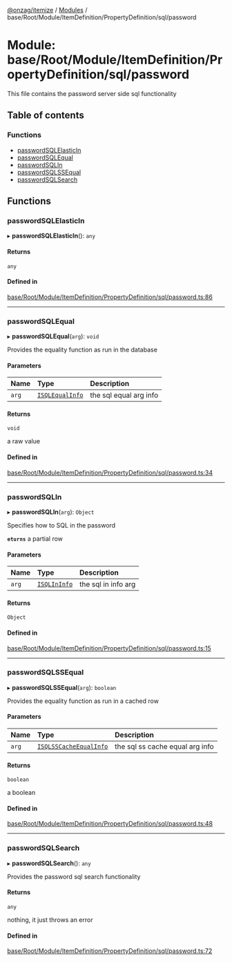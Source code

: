 [@onzag/itemize](../README.md) / [Modules](../modules.md) / base/Root/Module/ItemDefinition/PropertyDefinition/sql/password

# Module: base/Root/Module/ItemDefinition/PropertyDefinition/sql/password

This file contains the password server side sql functionality

## Table of contents

### Functions

- [passwordSQLElasticIn](base_Root_Module_ItemDefinition_PropertyDefinition_sql_password.md#passwordsqlelasticin)
- [passwordSQLEqual](base_Root_Module_ItemDefinition_PropertyDefinition_sql_password.md#passwordsqlequal)
- [passwordSQLIn](base_Root_Module_ItemDefinition_PropertyDefinition_sql_password.md#passwordsqlin)
- [passwordSQLSSEqual](base_Root_Module_ItemDefinition_PropertyDefinition_sql_password.md#passwordsqlssequal)
- [passwordSQLSearch](base_Root_Module_ItemDefinition_PropertyDefinition_sql_password.md#passwordsqlsearch)

## Functions

### passwordSQLElasticIn

▸ **passwordSQLElasticIn**(): `any`

#### Returns

`any`

#### Defined in

[base/Root/Module/ItemDefinition/PropertyDefinition/sql/password.ts:86](https://github.com/onzag/itemize/blob/f2db74a5/base/Root/Module/ItemDefinition/PropertyDefinition/sql/password.ts#L86)

___

### passwordSQLEqual

▸ **passwordSQLEqual**(`arg`): `void`

Provides the equality function as run in the database

#### Parameters

| Name | Type | Description |
| :------ | :------ | :------ |
| `arg` | [`ISQLEqualInfo`](../interfaces/base_Root_Module_ItemDefinition_PropertyDefinition_types.ISQLEqualInfo.md) | the sql equal arg info |

#### Returns

`void`

a raw value

#### Defined in

[base/Root/Module/ItemDefinition/PropertyDefinition/sql/password.ts:34](https://github.com/onzag/itemize/blob/f2db74a5/base/Root/Module/ItemDefinition/PropertyDefinition/sql/password.ts#L34)

___

### passwordSQLIn

▸ **passwordSQLIn**(`arg`): `Object`

Specifies how to SQL in the password

**`eturns`** a partial row

#### Parameters

| Name | Type | Description |
| :------ | :------ | :------ |
| `arg` | [`ISQLInInfo`](../interfaces/base_Root_Module_ItemDefinition_PropertyDefinition_types.ISQLInInfo.md) | the sql in info arg |

#### Returns

`Object`

#### Defined in

[base/Root/Module/ItemDefinition/PropertyDefinition/sql/password.ts:15](https://github.com/onzag/itemize/blob/f2db74a5/base/Root/Module/ItemDefinition/PropertyDefinition/sql/password.ts#L15)

___

### passwordSQLSSEqual

▸ **passwordSQLSSEqual**(`arg`): `boolean`

Provides the equality function as run in a cached row

#### Parameters

| Name | Type | Description |
| :------ | :------ | :------ |
| `arg` | [`ISQLSSCacheEqualInfo`](../interfaces/base_Root_Module_ItemDefinition_PropertyDefinition_types.ISQLSSCacheEqualInfo.md) | the sql ss cache equal arg info |

#### Returns

`boolean`

a boolean

#### Defined in

[base/Root/Module/ItemDefinition/PropertyDefinition/sql/password.ts:48](https://github.com/onzag/itemize/blob/f2db74a5/base/Root/Module/ItemDefinition/PropertyDefinition/sql/password.ts#L48)

___

### passwordSQLSearch

▸ **passwordSQLSearch**(): `any`

Provides the password sql search functionality

#### Returns

`any`

nothing, it just throws an error

#### Defined in

[base/Root/Module/ItemDefinition/PropertyDefinition/sql/password.ts:72](https://github.com/onzag/itemize/blob/f2db74a5/base/Root/Module/ItemDefinition/PropertyDefinition/sql/password.ts#L72)
